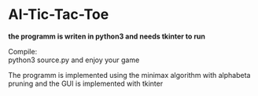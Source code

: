 # AI-Tic-Tac-Toe
**the programm is writen in python3 and needs tkinter to run**

Compile:   
  python3 source.py and enjoy your game
  
 The programm is implemented using the minimax algorithm with alphabeta pruning and the GUI is implemented 
 with tkinter
